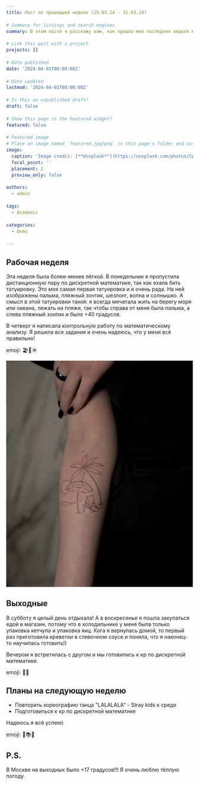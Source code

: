 ```yaml
---
title: Пост по прошедшей неделе (25.03.24 - 31.03.24)

# Summary for listings and search engines
summary: В этом посте я расскажу вам, как прошла моя последняя неделя марта

# Link this post with a project
projects: []

# Date published
date: '2024-04-01T00:00:00Z'

# Date updated
lastmod: '2024-04-01T00:00:00Z'

# Is this an unpublished draft?
draft: false

# Show this page in the Featured widget?
featured: false

# Featured image
# Place an image named `featured.jpg/png` in this page's folder and customize its options here.
image:
  caption: 'Image credit: [**Unsplash**](https://unsplash.com/photos/CpkOjOcXdUY)'
  focal_point: ''
  placement: 2
  preview_only: false

authors:
  - admin

tags:
  - Academic

categories:
  - Demo

---
```



## Рабочая неделя

Эта неделя была более-менее лёгкой. В понедельник я пропустила дистанционную пару по дискретной математике, так как ехала бить татуировку. Это моя самая первая татуировка и я очень рада. На ней изображены пальма, пляжный зонтик, шезлонг, волна и солнышко. А смысл в этой татуировки такой: я всегда мечатала жить на берегу моря или океана, лежать на пляже, так чтобы справа от меня была пальма, а слева пляжный зонтик и было +40 градусов. 

В четверг я написала контрольную работу по математическому анализу. Я решила все задания и очень надеюсь, что у меня всё правильно!

emoji: 🏖️🌊☀️

![Моя татуха](tattoo.jpg)

## Выходные

В субботу я целый день отдыхала! А в воскресенье я пошла закупаться едой в магазин, потому что в холодильнике у меня была только упаковка кетчупа и упаковка яиц. Кога я вернулась домой, то первый раз приготовила креветки в сливочном соусе и поняла, что я наконец-то научилась готовить!)

Вечером я встретилась с другом и мы готовились к кр по дискретной математике.

emoji: 🍤🛒

## Планы на следующую неделю

- Повторить хореографию танца "LALALALA" - Stray kids к среде
- Подготовиться к кр по дискретной математике

Надеюсь я всё успею)

emoji: 🕺📚⏰

## P.S.

В Москве на выходных было +17 градусов!!! Я очень люблю тёплую погоду.
